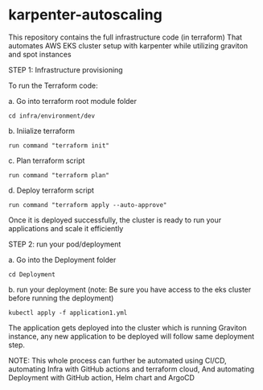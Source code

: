 # karpenter-autoscaling

This repository contains the full infrastructure code (in terraform) That automates AWS EKS cluster setup with karpenter while utilizing graviton and spot instances


STEP 1: Infrastructure provisioning

To run the Terraform code: 

a. Go into terraform root module folder

    cd infra/environment/dev

b. Iniialize terraform

    run command "terraform init"

c. Plan terraform script

    run command "terraform plan"

d. Deploy terraform script

    run command "terraform apply --auto-approve"

Once it is deployed successfully, the cluster is ready to run your applications and scale it efficiently 


STEP 2: run your pod/deployment

a. Go into the Deployment folder

    cd Deployment

b. run your deployment (note: Be sure you have access to the eks cluster before running the deployment)

    kubectl apply -f application1.yml

The application gets deployed into the cluster which is running Graviton instance,
any new application to be deployed will follow same deployment step.


NOTE: This whole process can further be automated using CI/CD, automating Infra with GitHub actions and terraform cloud, And automating Deployment with GitHub action, Helm chart and ArgoCD



